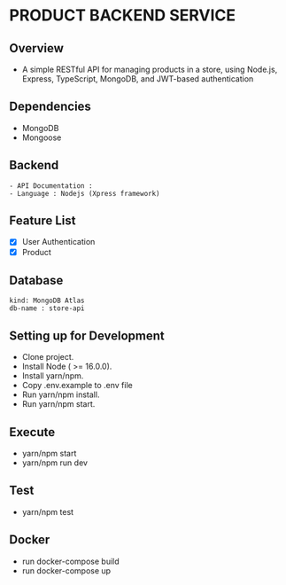 # PRODUCT BACKEND SERVICE

## Overview

- A simple RESTful API for managing products in a store, using Node.js, Express, TypeScript, MongoDB, and JWT-based authentication

## Dependencies

- MongoDB
- Mongoose

## Backend

    - API Documentation :
    - Language : Nodejs (Xpress framework)

## Feature List

- [x] User Authentication
- [x] Product

## Database

    kind: MongoDB Atlas
    db-name : store-api

## Setting up for Development

- Clone project.
- Install Node ( >= 16.0.0).
- Install yarn/npm.
- Copy .env.example to .env file
- Run yarn/npm install.
- Run yarn/npm start.

## Execute
- yarn/npm start 
- yarn/npm run dev

## Test
- yarn/npm test 

## Docker
- run docker-compose build 
- run docker-compose up

